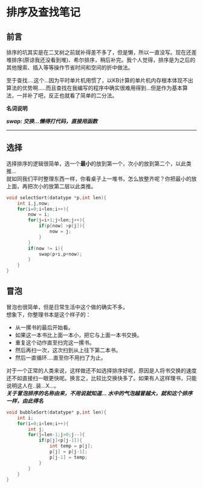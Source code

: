 排序及查找笔记
==============
## 前言

排序的坑其实是在二叉树之前就补得差不多了，但是懒，所以一直没写。现在还差堆排序(原谅我还没看到堆)、希尔排序，稍后补完。我个人觉得，排序是为之后的其他搜索、插入等等操作节省时间和空间的折中做法。

至于查找....这个...因为平时单片机用惯了，以KB计算的单片机内存根本体现不出算法的优势啊.....而且查找在我编写的程序中确实很难用得到...但是作为基本算法，一并补了吧，反正也就看了简单的二分法。

**名词说明**

***swap:	交换...懒得打代码，直接用函数***
***

## 选择
选择排序的逻辑很简单，选一个**最小**的放到第一个，次小的放到第二个，以此类推...    
就如同我们平时整理东西一样，你看桌子上一堆书，怎么放整齐呢？你把最小的放上面，再把次小的放第二层以此类推。
```C
void selectSort(datatype *p,int len){
	int i,j,now;
	for(i=0;i<len;i++){
		now = i;
		for(j=i+1;j<len;j++){
		    if(p[now] >p[j]){
				now = j;
			}
		}
        if(now != i){
            swap(p+i,p+now);
        }
	}
}
```

## 冒泡
冒泡也很简单，但是日常生活中这个做的确实不多。    
想象下，你整理书本是这个样子的：
* 从一摞书的最后开始看。
* 如果这一本书比上面一本小，把它与上面一本书交换。
* 重复这个动作直至扫完这一摞书。
* 然后再扫一次，这次扫到从上往下第二本书。
* 然后一直循环....直至你不用扫了为止。

对于一个正常的人类来说，这样做还不如选择排序好呢，原因是人将书交换的速度还不如直接扫一眼更快呢。换言之，比较比交换快多了。如果有人这样理书，只能说明这人在..装...X...。    
***关于冒泡排序的名称由来，不用说就知道...
水中的气泡越冒越大，就和这个排序一样，由此得名***
```C
void bubbleSort(datatype* p,int len){
    int i;
    for(i=0;i<len;i++){
        int j;
        for(j=len-1;j>0;j--){
            if(p[j]<p[j-1]){
                int temp = p[j];
                p[j] = p[j-1];
                p[j-1] = temp;
            }
        }
    }
}

```